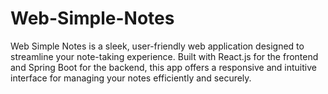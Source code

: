 # Web-Simple-Notes
 Web Simple Notes is a sleek, user-friendly web application designed to streamline your note-taking experience. Built with React.js for the frontend and Spring Boot for the backend, this app offers a responsive and intuitive interface for managing your notes efficiently and securely.
